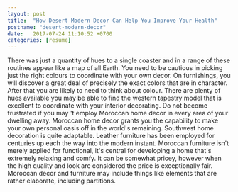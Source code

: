```yaml
---
layout: post
title:  "How Desert Modern Decor Can Help You Improve Your Health"
postname: "desert-modern-decor"
date:   2017-07-24 11:10:52 +0700
categories: [resume]
---
```

There was just a quantity of hues to a single coaster and in a range of these routines appear like a map of all Earth. You need to be cautious in picking just the right colours to coordinate with your own decor. On furnishings, you will discover a great deal of precisely the exact colors that are in character. After that you are likely to need to think about colour. There are plenty of hues available you may be able to find the western tapestry model that is excellent to coordinate with your interior decorating. Do not become frustrated if you may 't employ Moroccan home decor in every area of your dwelling away. Moroccan home decor grants you the capability to make your own personal oasis off in the world's remaining. Southwest home decoration is quite adaptable. Leather furniture has been employed for centuries up each the way into the modern instant. Moroccan furniture isn't merely applied for functional, it's central for developing a home that's extremely relaxing and comfy. It can be somewhat pricey, however when the high quality and look are considered the price is exceptionally fair. Moroccan decor and furniture may include things like elements that are rather elaborate, including partitions.
